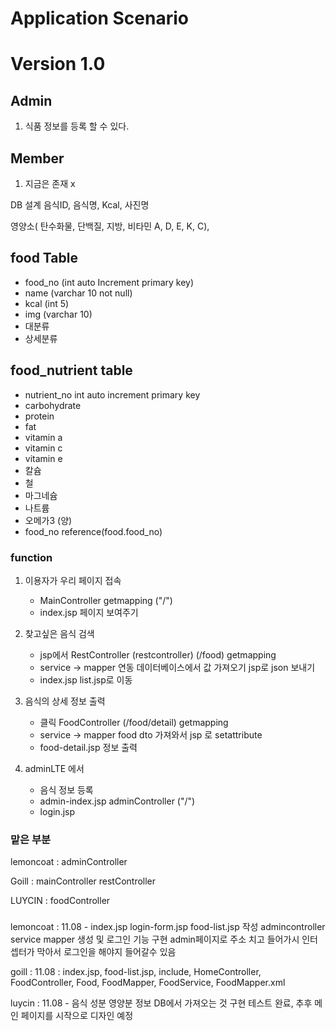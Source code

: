 Application Scenario
=========================
# Version 1.0
## Admin 
1. 식품 정보를 등록 할 수 있다.

## Member 
1. 지금은 존재 x

DB 설계
음식ID, 음식명, Kcal, 사진명

영양소( 탄수화물, 단백질, 지방, 비타민 A, D, E, K, C),

## food Table 
* food_no (int auto Increment primary key) 
* name (varchar 10 not null)
* kcal (int 5)
* img (varchar 10)
* 대분류
* 상세분류

## food_nutrient table
* nutrient_no int auto increment primary key
* carbohydrate
* protein
* fat
* vitamin a
* vitamin c
* vitamin e
* 칼슘
* 철
* 마그네슘
* 나트륨
* 오메가3 (양)
* food_no reference(food.food_no) 

### function
1. 이용자가 우리 페이지 접속 
   + MainController getmapping ("/") 
   + index.jsp 페이지 보여주기 
    
2. 찾고싶은 음식 검색
   + jsp에서 RestController (restcontroller) (/food) getmapping
   + service -> mapper 연동 데이터베이스에서 값 가져오기 jsp로 json 보내기
   + index.jsp list.jsp로 이동
   
3. 음식의 상세 정보 출력
   + 클릭 FoodController (/food/detail) getmapping
   + service -> mapper food dto 가져와서 jsp 로 setattribute
   + food-detail.jsp 정보 출력 

4. adminLTE 에서 
   + 음식 정보 등록 
   + admin-index.jsp adminController ("/") 
   + login.jsp  
    

### 맡은 부분
lemoncoat   : adminController 


Goill       : mainController restController


LUYCIN      : foodController 


###

lemoncoat : 11.08 - index.jsp login-form.jsp  food-list.jsp 작성
admincontroller service mapper 생성 및 로그인 기능 구현 
admin페이지로 주소 치고 들어가시 인터셉터가 막아서 로그인을 해야지 들어갈수 있음


goill : 11.08 : index.jsp, food-list.jsp, include, 
                HomeController, FoodController, Food, FoodMapper, FoodService, FoodMapper.xml

 

luycin : 11.08 - 음식 성분 영양분 정보 DB에서 가져오는 것 구현 테스트 완료, 
                  추후 메인 페이지를 시작으로 디자인 예정


